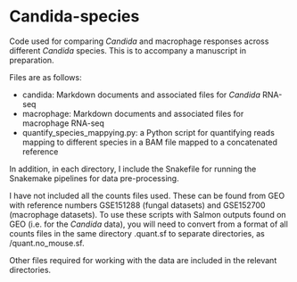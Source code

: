 # Candida-species

Code used for comparing *Candida* and macrophage responses across different *Candida* species. This is to accompany a manuscript in preparation.

Files are as follows:

- candida: Markdown documents and associated files for *Candida* RNA-seq
- macrophage: Markdown documents and associated files for macrophage RNA-seq
- quantify_species_mappying.py: a Python script for quantifying reads mapping to different species in a BAM file mapped to a concatenated reference

In addition, in each directory, I include the Snakefile for running the Snakemake pipelines for data pre-processing.

I have not included all the counts files used. These can be found from GEO with reference numbers GSE151288 (fungal datasets) and GSE152700 (macrophage datasets). To use these scripts with Salmon outputs found on GEO (i.e. for the *Candida* data), you will need to convert from a format of all counts files in the same directory <sample name>.quant.sf to separate directories, as <sample name>/quant.no_mouse.sf.
  
 Other files required for working with the data are included in the relevant directories.
